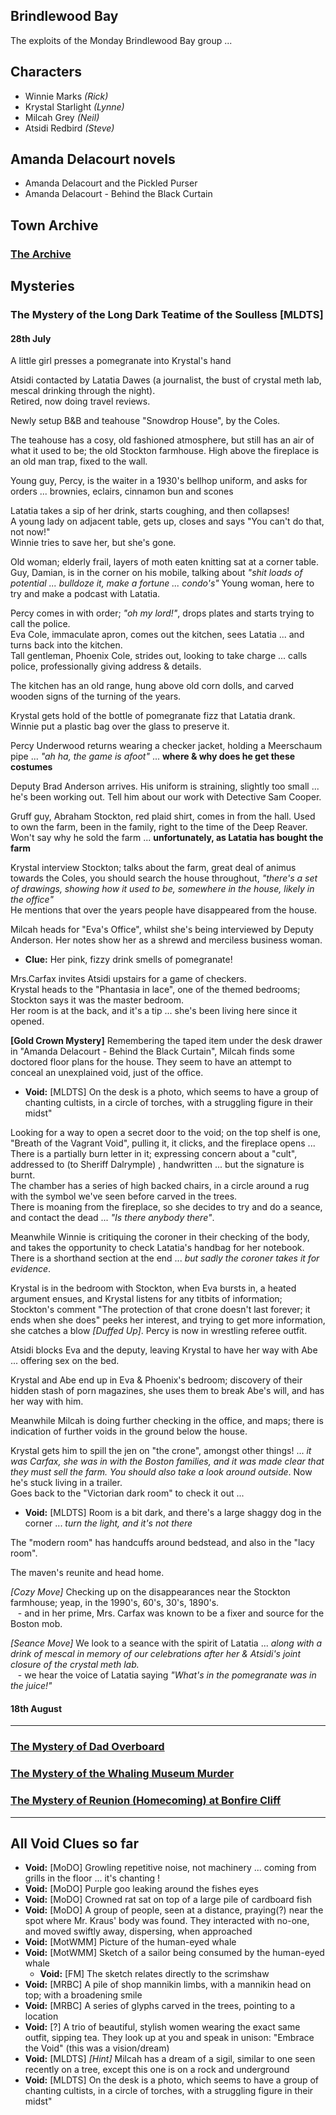 
## Brindlewood Bay

The exploits of the Monday Brindlewood Bay group ...

## Characters

* Winnie Marks        *(Rick)*
* Krystal Starlight   *(Lynne)*
* Milcah Grey         *(Neil)*
* Atsidi Redbird      *(Steve)*

## Amanda Delacourt novels

* Amanda Delacourt and the Pickled Purser
* Amanda Delacourt - Behind the Black Curtain

## Town Archive

### <a target="_blank" href="https://steveculshaw.github.io/brindlewoodbay/town-archives.html">The Archive</a>

## Mysteries

### The Mystery of the Long Dark Teatime of the Soulless [MLDTS]

#### 28th July

A little girl presses a pomegranate into Krystal's hand

Atsidi contacted by Latatia Dawes (a journalist, the bust of crystal meth lab, mescal drinking through the night).<br>
Retired, now doing travel reviews.

Newly setup B&B and teahouse "Snowdrop House", by the Coles.

The teahouse has a cosy, old fashioned atmosphere, but still has an air of what it used to be; the old Stockton farmhouse. High above the fireplace is an old man trap, fixed to the wall.<br>

Young guy, Percy, is the waiter in a 1930's bellhop uniform, and asks for orders ... brownies, eclairs, cinnamon bun and scones

Latatia takes a sip of her drink, starts coughing, and then collapses!<br>
A young lady on adjacent table, gets up, closes and says "You can't do that, not now!"<br>
Winnie tries to save her, but she's gone.

Old woman; elderly frail, layers of moth eaten knitting sat at a corner table.
Guy, Damian, is in the corner on his mobile, talking about *"shit loads of potential ... bulldoze it, make a fortune ... condo's"*
Young woman, here to try and make a podcast with Latatia.

Percy comes in with order; *"oh my lord!"*, drops plates and starts trying to call the police.<br>
Eva Cole, immaculate apron, comes out the kitchen, sees Latatia ... and turns back into the kitchen.<br>
Tall gentleman, Phoenix Cole, strides out, looking to take charge ... calls police, professionally giving address & details.

The kitchen has an old range, hung above old corn dolls, and carved wooden signs of the turning of the years.

Krystal gets hold of the bottle of pomegranate fizz that Latatia drank.<br>
Winnie put a plastic bag over the glass to preserve it.

Percy Underwood returns wearing a checker jacket, holding a Meerschaum pipe ... *"ah ha, the game is afoot"* ... **where & why does he get these costumes**

Deputy Brad Anderson arrives. His uniform is straining, slightly too small ... he's been working out. Tell him about our work with Detective Sam Cooper.

Gruff guy, Abraham Stockton, red plaid shirt, comes in from the hall. Used to own the farm, been in the family, right to the time of the Deep Reaver.<br>
Won't say why he sold the farm ... **unfortunately, as Latatia has bought the farm**

Krystal interview Stockton; talks about the farm, great deal of animus towards the Coles, you should search the house throughout, *"there's a set of drawings, showing how it used to be, somewhere in the house, likely in the office"*<br>
He mentions that over the years people have disappeared from the house.

Milcah heads for "Eva's Office", whilst she's being interviewed by Deputy Anderson. Her notes show her as a shrewd and merciless business woman.

* **Clue:** Her pink, fizzy drink smells of pomegranate!

Mrs.Carfax invites Atsidi upstairs for a game of checkers.<br>
Krystal heads to the "Phantasia in lace", one of the themed bedrooms; Stockton says it was the master bedroom.<br>
Her room is at the back, and it's a tip ... she's been living here since it opened.

**[Gold Crown Mystery]** Remembering the taped item under the desk drawer in "Amanda Delacourt - Behind the Black Curtain", Milcah finds some doctored floor plans for the house. They seem to have an attempt to conceal an unexplained void, just of the office.<br>

* **Void:** [MLDTS] On the desk is a photo, which seems to have a group of chanting cultists, in a circle of torches, with a struggling figure in their midst"

Looking for a way to open a secret door to the void; on the top shelf is one, "Breath of the Vagrant Void", pulling it, it clicks, and the fireplace opens ...<br>
There is a partially burn letter in it; expressing concern about a "cult", addressed to (to Sheriff Dalrymple) , handwritten ... but the signature is burnt.<br>
The chamber has a series of high backed chairs, in a circle around a rug with the symbol we've seen before carved in the trees.<br>
There is moaning from the fireplace, so she decides to try and do a seance, and contact the dead ... *"Is there anybody there"*.

Meanwhile Winnie is critiquing the coroner in their checking of the body, and takes the opportunity to check Latatia's handbag for her notebook. There is a shorthand section at the end ... *but sadly the coroner takes it for evidence*.

Krystal is in the bedroom with Stockton, when Eva bursts in, a heated argument ensues, and Krystal listens for any titbits of information;<br>
Stockton's comment "The protection of that crone doesn't last forever; it ends when she does" peeks her interest, and trying to get more information, she catches a blow *[Duffed Up]*. Percy is now in wrestling referee outfit.

Atsidi blocks Eva and the deputy, leaving Krystal to have her way with Abe ... offering sex on the bed.<br>

Krystal and Abe end up in Eva & Phoenix's bedroom; discovery of their hidden stash of porn magazines, she uses them to break Abe's will, and has her way with him.

Meanwhile Milcah is doing further checking in the office, and maps; there is indication of further voids in the ground below the house.

Krystal gets him to spill the jen on "the crone", amongst other things! ... *it was Carfax, she was in with the Boston families, and it was made clear that they must sell the farm. You should also take a look around outside*. Now he's stuck living in a trailer.<br>
Goes back to the "Victorian dark room" to check it out ...

* **Void:** [MLDTS] Room is a bit dark, and there's a large shaggy dog in the corner ... *turn the light, and it's not there*

The "modern room" has handcuffs around bedstead, and also in the "lacy room".

The maven's reunite and head home.

*[Cozy Move]* Checking up on the disappearances near the Stockton farmhouse; yeap, in the 1990's, 60's, 30's, 1890's.<br>
&nbsp;&nbsp; - and in her prime, Mrs. Carfax was known to be a fixer and source for the Boston mob.

*[Seance Move]* We look to a seance with the spirit of Latatia ... *along with a drink of mescal in memory of our celebrations after her & Atsidi's joint closure of the crystal meth lab.*<br>
&nbsp;&nbsp; - we hear the voice of Latatia saying *"What's in the pomegranate was in the juice!"*


#### 18th August

---

### <a target="_blank" href="https://steveculshaw.github.io/brindlewoodbay/mystery-of-the-dad-overboard.html">The Mystery of Dad Overboard</a>

### <a target="_blank" href="https://steveculshaw.github.io/brindlewoodbay/mystery-of-the-whaling-museum-murder.html">The Mystery of the Whaling Museum Murder</a>

### <a target="_blank" href="https://steveculshaw.github.io/brindlewoodbay/mystery-of-reunion-at-bonfire-cliff.html">The Mystery of Reunion (Homecoming) at Bonfire Cliff</a>

---

## All Void Clues so far

* **Void:** [MoDO] Growling repetitive noise, not machinery ... coming from grills in the floor ... it's chanting !
* **Void:** [MoDO] Purple goo leaking around the fishes eyes
* **Void:** [MoDO] Crowned rat sat on top of a large pile of cardboard fish
* **Void:** [MoDO] A group of people, seen at a distance, praying(?) near the spot where Mr. Kraus' body was found. They interacted with no-one, and moved swiftly away, dispersing, when approached
* **Void:** [MotWMM] Picture of the human-eyed whale
* **Void:** [MotWMM] Sketch of a sailor being consumed by the human-eyed whale
  * **Void:** [FM] The sketch relates directly to the scrimshaw
* **Void:** [MRBC] A pile of shop mannikin limbs, with a mannikin head on top; with a broadening smile
* **Void:** [MRBC] A series of glyphs carved in the trees, pointing to a location
* **Void:** [?] A trio of beautiful, stylish women wearing the exact same outfit, sipping tea. They look up at you and speak in unison: "Embrace the Void" (this was a vision/dream)
* **Void:** [MLDTS] *[Hint]* Milcah has a dream of a sigil, similar to one seen recently on a tree, except this one is on a rock and underground
* **Void:** [MLDTS] On the desk is a photo, which seems to have a group of chanting cultists, in a circle of torches, with a struggling figure in their midst"

